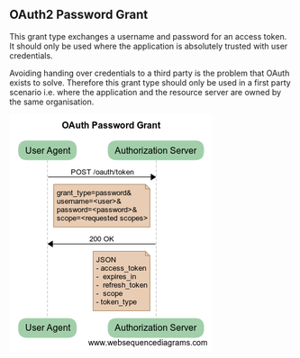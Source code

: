 ## OAuth2 Password Grant

This grant type exchanges a username and password for an access token. It
should only be used where the application is absolutely trusted with user
credentials.

Avoiding handing over credentials to a third party is the problem that OAuth
exists to solve. Therefore this grant type should only be used in a first party
scenario i.e. where the application and the resource server are owned by the
same organisation.

![password grant diagram](password_grant_diagram.png)
